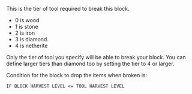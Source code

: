 This is the tier of tool required to break this block.

* 0 is wood
* 1 is stone
* 2 is iron
* 3 is diamond.
* 4 is netherite

Only the tier of tool you specify will be able to break your block. You can define larger tiers than diamond too by setting the tier to 4 or larger.

Condition for the block to drop the items when broken is:

`IF BLOCK HARVEST LEVEL <= TOOL HARVEST LEVEL`
